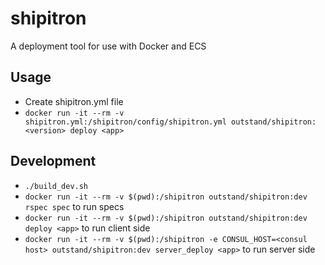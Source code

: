 # shipitron
A deployment tool for use with Docker and ECS

## Usage

- Create shipitron.yml file
- `docker run -it --rm -v shipitron.yml:/shipitron/config/shipitron.yml outstand/shipitron:<version> deploy <app>`

## Development

- `./build_dev.sh`
- `docker run -it --rm -v $(pwd):/shipitron outstand/shipitron:dev rspec spec` to run specs
- `docker run -it --rm -v $(pwd):/shipitron outstand/shipitron:dev deploy <app>` to run client side
- `docker run -it --rm -v $(pwd):/shipitron -e CONSUL_HOST=<consul host> outstand/shipitron:dev server_deploy <app>` to run server side
